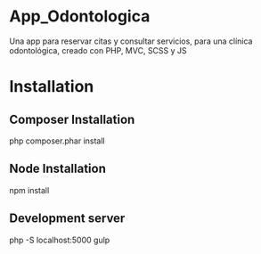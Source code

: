 # App_Odontologica
Una app para reservar citas y consultar servicios, para una clínica odontológica, creado con PHP, MVC, SCSS y JS


# Installation

## Composer Installation
php composer.phar install

## Node Installation 
npm install

## Development server
php -S localhost:5000
gulp
